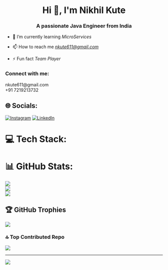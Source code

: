 <h1 align="center">Hi 👋, I'm Nikhil Kute</h1>
<h3 align="center">A passionate Java Engineer from India</h3>

- 🌱 I’m currently learning *MicroServices*

- 📫 How to reach me *nkute611@gmail.com*

- ⚡ Fun fact *Team Player*

<h3 align="left">Connect with me:</h3>
<p align="left">nkute611@gmail.com<br>+91 7219213732
</p>

## 🌐 Socials:
[![Instagram](https://img.shields.io/badge/Instagram-%23E4405F.svg?logo=Instagram&logoColor=white)](https://instagram.com/nik_kute99) [![LinkedIn](https://img.shields.io/badge/LinkedIn-%230077B5.svg?logo=linkedin&logoColor=white)](https://linkedin.com/in/Student-Nik) 

# 💻 Tech Stack:

# 📊 GitHub Stats:
![](https://github-readme-stats.vercel.app/api?username=Student-Nik&theme=dark&hide_border=false&include_all_commits=true&count_private=true)<br/>
![](https://github-readme-streak-stats.herokuapp.com/?user=Student-Nik&theme=dark&hide_border=false)<br/>
![](https://github-readme-stats.vercel.app/api/top-langs/?username=Student-Nik&theme=dark&hide_border=false&include_all_commits=true&count_private=true&layout=compact)

## 🏆 GitHub Trophies
![](https://github-profile-trophy.vercel.app/?username=Student-Nik&theme=radical&no-frame=false&no-bg=true&margin-w=4)

### 🔝 Top Contributed Repo
![](https://github-contributor-stats.vercel.app/api?username=Student-Nik&limit=5&theme=dark&combine_all_yearly_contributions=true)

---
[![](https://visitcount.itsvg.in/api?id=Student-Nik&icon=0&color=0)](https://visitcount.itsvg.in)
